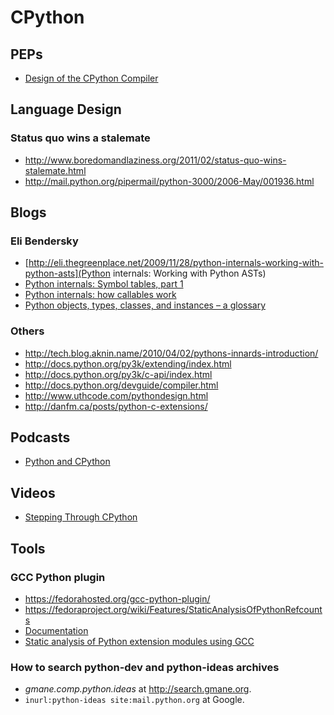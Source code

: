 # CPython

## PEPs

* [Design of the CPython Compiler](http://www.python.org/dev/peps/pep-0339/)

## Language Design

### Status quo wins a stalemate

* http://www.boredomandlaziness.org/2011/02/status-quo-wins-stalemate.html
* http://mail.python.org/pipermail/python-3000/2006-May/001936.html

## Blogs

### Eli Bendersky

* [http://eli.thegreenplace.net/2009/11/28/python-internals-working-with-python-asts](Python internals: Working with Python ASTs)
* [Python internals: Symbol tables, part 1](http://eli.thegreenplace.net/2010/09/18/python-internals-symbol-tables-part-1/)
* [Python internals: how callables work](http://eli.thegreenplace.net/2012/03/23/python-internals-how-callables-work/)
* [Python objects, types, classes, and instances – a glossary](http://eli.thegreenplace.net/2012/03/30/python-objects-types-classes-and-instances-a-glossary/)

### Others

* http://tech.blog.aknin.name/2010/04/02/pythons-innards-introduction/
* http://docs.python.org/py3k/extending/index.html
* http://docs.python.org/py3k/c-api/index.html
* http://docs.python.org/devguide/compiler.html
* http://www.uthcode.com/pythondesign.html
* http://danfm.ca/posts/python-c-extensions/

## Podcasts

* [Python and CPython](http://www.radiofreepython.com/episodes/7/)

## Videos

* [Stepping Through CPython](http://www.youtube.com/watch?v=XGF3Qu4dUqk)

## Tools

### GCC Python plugin

* https://fedorahosted.org/gcc-python-plugin/
* https://fedoraproject.org/wiki/Features/StaticAnalysisOfPythonRefcounts
* [Documentation](http://readthedocs.org/docs/gcc-python-plugin/en/latest/index.html)
* [Static analysis of Python extension modules using GCC](http://pyvideo.org/video/648/static-analysis-of-python-extension-modules-using)

### How to search python-dev and python-ideas archives

* *gmane.comp.python.ideas* at http://search.gmane.org.
* `inurl:python-ideas site:mail.python.org` at Google.
